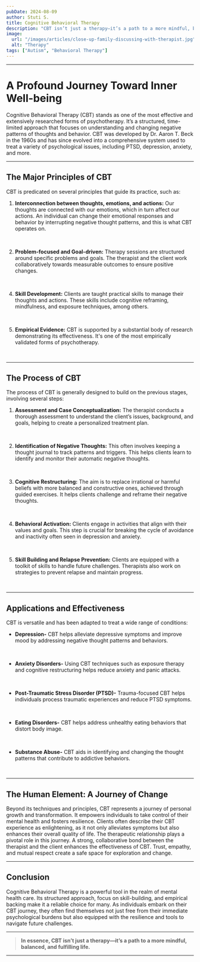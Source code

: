 ```yaml
---
pubDate: 2024-08-09
author: Stuti S.
title: Cognitive Behavioral Therapy
description: "CBT isn’t just a therapy—it’s a path to a more mindful, balanced, and fulfilling life."
image:
  url: "/images/articles/close-up-family-discussing-with-therapist.jpg"
  alt: "Therapy"
tags: ["Autism", "Behavioral Therapy"]
---
```

***

# A Profound Journey Toward Inner Well-being
Cognitive Behavioral Therapy (CBT) stands as one of the most effective and extensively researched forms of psychotherapy. It’s a structured, time-limited approach that focuses on understanding and changing negative patterns of thoughts and behavior. CBT was developed by Dr. Aaron T. Beck in the 1960s and has since evolved into a comprehensive system used to treat a variety of psychological issues, including PTSD, depression, anxiety, and more.
*** 
## The Major Principles of CBT
CBT is predicated on several principles that guide its practice, such as:
1. **Interconnection between thoughts, emotions, and actions:**
Our thoughts are connected with our emotions, which in turn affect our actions. An individual can change their emotional responses and behavior by interrupting negative thought patterns, and this is what CBT operates on.
<br>

2. **Problem-focused and Goal-driven:**
Therapy sessions are structured around specific problems and goals. The therapist and the client work collaboratively towards measurable outcomes to ensure positive changes.
<br>

4. **Skill Development:**
Clients are taught practical skills to manage their thoughts and actions. These skills include cognitive reframing, mindfulness, and exposure techniques, among others.
<br>

5. **Empirical Evidence:**
CBT is supported by a substantial body of research demonstrating its effectiveness. It's one of the most empirically validated forms of psychotherapy.
<br>

*** 
## The Process of CBT    
The process of CBT is generally designed to build on the previous stages, involving several steps:
1. **Assessment and Case Conceptualization:**
The therapist conducts a thorough assessment to understand the client’s issues, background, and goals, helping to create a personalized treatment plan.
<br>

2. **Identification of Negative Thoughts:**
This often involves keeping a thought journal to track patterns and triggers. This helps clients learn to identify and monitor their automatic negative thoughts.
<br>

3. **Cognitive Restructuring:**
The aim is to replace irrational or harmful beliefs with more balanced and constructive ones, achieved through guided exercises. It helps clients challenge and reframe their negative thoughts.
<br>

4. **Behavioral Activation:**
Clients engage in activities that align with their values and goals. This step is crucial for breaking the cycle of avoidance and inactivity often seen in depression and anxiety.
<br>

5. **Skill Building and Relapse Prevention:**
Clients are equipped with a toolkit of skills to handle future challenges. Therapists also work on strategies to prevent relapse and maintain progress.
<br>

*** 
## Applications and Effectiveness
CBT is versatile and has been adapted to treat a wide range of conditions:
- **Depression-**
CBT helps alleviate depressive symptoms and improve mood by addressing negative thought patterns and behaviors.
<br>

- **Anxiety Disorders-**
Using CBT techniques such as exposure therapy and cognitive restructuring helps reduce anxiety and panic attacks.
<br>

- **Post-Traumatic Stress Disorder (PTSD)-**
Trauma-focused CBT helps individuals process traumatic experiences and reduce PTSD symptoms.
<br>

- **Eating Disorders-**
CBT helps address unhealthy eating behaviors that distort body image.
<br>

- **Substance Abuse-**
CBT aids in identifying and changing the thought patterns that contribute to addictive behaviors.
<br>

*** 
## The Human Element: A Journey of Change
Beyond its techniques and principles, CBT represents a journey of personal growth and transformation. It empowers individuals to take control of their mental health and fosters resilience. Clients often describe their CBT experience as enlightening, as it not only alleviates symptoms but also enhances their overall quality of life.
The therapeutic relationship plays a pivotal role in this journey. A strong, collaborative bond between the therapist and the client enhances the effectiveness of CBT. Trust, empathy, and mutual respect create a safe space for exploration and change.

*** 
## Conclusion
Cognitive Behavioral Therapy is a powerful tool in the realm of mental health care. Its structured approach, focus on skill-building, and empirical backing make it a reliable choice for many. As individuals embark on their CBT journey, they often find themselves not just free from their immediate psychological burdens but also equipped with the resilience and tools to navigate future challenges. 

*** 
> **In essence, CBT isn’t just a therapy—it’s a path to a more mindful, balanced, and fulfilling life.**

*** 

